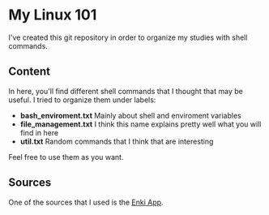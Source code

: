 # My Linux 101

I've created this git repository in order to organize my studies with shell commands. 

## Content

In here, you'll find different shell commands that I thought that may be useful. I tried to organize them under labels:

- **bash_enviroment.txt** Mainly about shell and enviroment variables
- **file_management.txt** I think this name explains pretty well what you will find in here
- **util.txt** Random commands that I think that are interesting 

Feel free to use them as you want.

## Sources

One of the sources that I used is the [Enki App](https://play.google.com/store/apps/details?id=com.enki.insights&hl).
